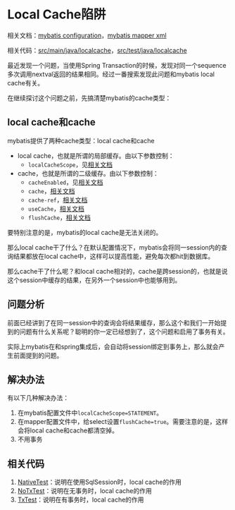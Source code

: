 # Local Cache陷阱

相关文档：[mybatis configuration][mybatis configuration]，[mybatis mapper xml][mybatis mapper xml]

相关代码：[src/main/java/localcache](src/main/java/localcache)，[src/test/java/localcache](src/test/java/localcache)

最近发现一个问题，当使用Spring Transaction的时候，发现对同一个sequence多次调用nextval返回的结果相同。经过一番搜索发现此问题和mybatis local cache有关。

在继续探讨这个问题之前，先搞清楚mybatis的cache类型：

## local cache和cache

mybatis提供了两种cache类型：local cache和cache

* local cache，也就是所谓的局部缓存。由以下参数控制：
  * ``localCacheScope``，见[相关文档][mybatis configuration]
* cache，也就是所谓的二级缓存。由以下参数控制：
  * ``cacheEnabled``，见[相关文档][mybatis configuration]
  * ``cache``，[相关文档][mybatis mapper xml]
  * ``cache-ref``，[相关文档][mybatis mapper xml]
  * ``useCache``，[相关文档][mybatis mapper xml]
  * ``flushCache``，[相关文档][mybatis mapper xml]

要特别注意的是，mybatis的local cache是无法关闭的。

那么local cache干了什么？在默认配置情况下，mybatis会将同一session内的查询结果都放在local cache中，这样可以提高性能，避免每次都hit到数据库。

那么cache干了什么呢？和local cache相对的，cache是跨session的，也就是说这个session中缓存的结果，在另外一个session中也能够用到。

## 问题分析

前面已经讲到了在同一session中的查询会将结果缓存，那么这个和我们一开始提到的问题有什么关系呢？聪明的你一定已经想到了，这个问题和启用了事务有关。

实际上mybatis在和spring集成后，会自动将session绑定到事务上，那么就会产生前面提到的问题。

## 解决办法

有以下几种解决办法：

1. 在mybatis配置文件中``localCacheScope=STATEMENT``。
2. 在mapper配置文件中，给select设置``flushCache=true``。需要注意的是，这样会将local cache和cache都清空掉。
3. 不用事务

## 相关代码

1. [NativeTest](src/test/java/localcache/service/NativeTest.java)：说明在使用SqlSession时，local cache的作用
2. [NoTxTest](src/test/java/localcache/service/NoTxTest.java)：说明在无事务时，local cache的作用
3. [TxTest](src/test/java/localcache/service/TxTest.java)：说明在有事务时，local cache的作用

[mybatis configuration]: http://www.mybatis.org/mybatis-3/configuration.html#settings
[mybatis mapper xml]: http://www.mybatis.org/mybatis-3/sqlmap-xml.html